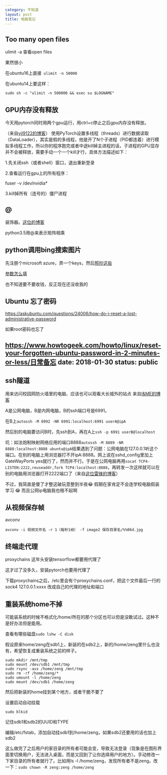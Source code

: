 ```yaml
---
category: 不知道
layout: post
title: 电脑笔记
---
```

## Too many open files
ulimit -a 查看open files

果然很小

在ubuntu16上直接``` ulimit -n 50000```

在ubuntu14上要这样：
```
sudo sh -c "ulimit -n 500000 && exec su $LOGNAME"
```

## GPU内存没有释放
今天用pytorch同时用两个gpu运行，用ctrl+c停止之后gpu内存没有释放。

（来自[yjl9122的博客](https://blog.csdn.net/yjl9122/article/details/78920986)）
使用PyTorch设置多线程（threads）进行数据读取（DataLoader），其实是假的多线程，他是开了N个子进程（PID都连着）进行模拟多线程工作，所以你的程序跑完或者中途kill掉主进程的话，子进程的GPU显存并不会被释放，需要手动一个一个kill才行，具体方法描述如下：

1.先关闭ssh（或者shell）窗口，退出重新登录

2.查看运行在gpu上的所有程序：

fuser -v /dev/nvidia*

3.kill掉所有（连号的）僵尸进程

## @
装饰器。[这位的博客](http://www.wklken.me/posts/2013/07/19/python-translate-decorator.html)

python3.5用@来表示矩阵相乘

## python调用bing搜索图片
先注册个microsoft azure，弄一个keys，然后[照抄这些](https://docs.microsoft.com/zh-cn/azure/cognitive-services/bing-image-search/quickstarts/python)

[参数怎么填](https://docs.microsoft.com/en-us/rest/api/cognitiveservices/bing-images-api-v7-reference#query-parameters)

也不知道要不要收钱，反正现在还没收我的

## Ubuntu 忘了密码
https://askubuntu.com/questions/24006/how-do-i-reset-a-lost-administrative-password

如果root密码也忘了

https://www.howtogeek.com/howto/linux/reset-your-forgotten-ubuntu-password-in-2-minutes-or-less/日常备忘
date: 2018-01-30
status: public
---
## ssh隧道
用来访问校园网防火墙里的电脑、应该也可以观看大长城外的站点
来自[I&ME的博客](http://arondight.me/2016/02/17/%E4%BD%BF%E7%94%A8SSH%E5%8F%8D%E5%90%91%E9%9A%A7%E9%81%93%E8%BF%9B%E8%A1%8C%E5%86%85%E7%BD%91%E7%A9%BF%E9%80%8F/)

A是公网电脑，B是内网电脑，B的ssh端口号是6991。

在B上```autossh -M 6992 -NR 6991:localhost:6991 userA@ipA```

然后别的电脑要访问B时，先ssh到A，再在A上```ssh -p 6991 userB@localhost```

坑：如法炮制映射网络应用的端口8888```autossh -M 8889 -NR 8888:localhost:8888 ubuntu@ipA```结果遇到了问题：公网电脑在127.0.0.1听这个端口。在别的电脑上用浏览器打不开ipA:8888。网上说在sshd_config里加上GateWayPorts yes就行了，然而并不行。于是在公网电脑再用```socat TCP4-LISTEN:2222,reuseaddr,fork TCP4:localhost:8888```，再转发一次这样就可以在别的电脑用浏览器打开2222端口了（来自[这位雷锋的博客](http://log4think.com/corss_firewall_by_ssh_tunnel_on_vps/)）

不过，我简直是傻了才整这破玩意整到半夜😂 假期在家肯定不会连学校电脑假装学习 😂 而且公网ip电脑我也租不起啊

## 从视频保存帧
avconv

```avconv -i 视频文件名 -r 1（每秒1帧） -f image2 保存目录名/%%06d.jpg```
<!--break-->

## 终端走代理
proxychains 这年头安装tensorflow都要用代理了

这才过了没多久，安装pytorch也要用代理了

下载proxychains之后，/etc里会有个proxychains.conf，把这个文件最后一行的sock4 127.0.0.1:xxxx 改成自己的代理的地址和端口

## 重装系统home不掉
可能装系统的时候不格式化/home/所在的那个分区也可以但是没敢试过。这种不是好办法但是能用。

查看有哪些磁盘```sudo lshw -C disk```

假设原来home/zeng在sdb1上，新装的在sdb2上，新的/home/zeng里什么也没有，希望恢复成重装系统之前的样子。
```shell
sudo mkdir /mnt/tmp
sudo mount /dev/sdb1 /mnt/tmp
sudo rsync -avx /home/zeng /mnt/tmp
sudo rm -rf /home/zeng/*
sudo umount -l /home/zeng
sudo mount /dev/sdb1 /home/zeng
```
然后把新装的home挂到某个地方，或者干脆不要了

设置启动自动挂载
```shell
sudo blkid
```
记住sdb1和sdb2的UUID和TYPE

编辑/etc/fstab，添加自动挂sdb1到/home/zeng，如果sdb2还要用的话也加上sdb2

这么做完了之后用户的家目录的所有者可能会变，导致无法登录（现象是在图形界面里切换用户，无法进入桌面，而是又回到了让你选择用户的地方）。手动修改一下家目录的所有者就行了。比如用ls -l /home/zeng，发现所有者不是zeng。改一下：```sudo chown -R zeng:zeng /home/zeng```
